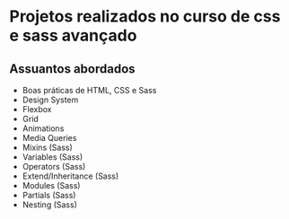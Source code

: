 # Projetos realizados no curso de css e sass avançado
## Assuantos abordados
 - Boas práticas de HTML, CSS e Sass
 - Design System
 - Flexbox
 - Grid
 - Animations
 - Media Queries
 - Mixins (Sass)
 - Variables (Sass)
 - Operators (Sass)
 - Extend/Inheritance (Sass)
 - Modules (Sass)
 - Partials (Sass)
 - Nesting (Sass)
